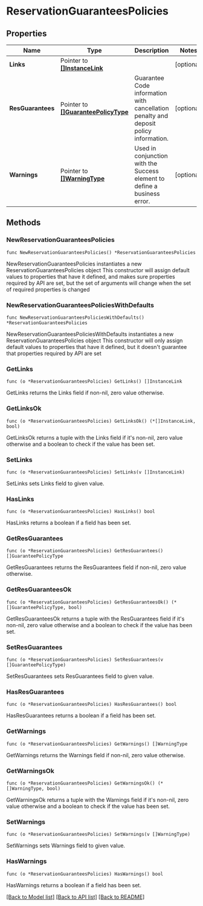 # ReservationGuaranteesPolicies

## Properties

Name | Type | Description | Notes
------------ | ------------- | ------------- | -------------
**Links** | Pointer to [**[]InstanceLink**](InstanceLink.md) |  | [optional] 
**ResGuarantees** | Pointer to [**[]GuaranteePolicyType**](GuaranteePolicyType.md) | Guarantee Code information with cancellation penalty and deposit policy information. | [optional] 
**Warnings** | Pointer to [**[]WarningType**](WarningType.md) | Used in conjunction with the Success element to define a business error. | [optional] 

## Methods

### NewReservationGuaranteesPolicies

`func NewReservationGuaranteesPolicies() *ReservationGuaranteesPolicies`

NewReservationGuaranteesPolicies instantiates a new ReservationGuaranteesPolicies object
This constructor will assign default values to properties that have it defined,
and makes sure properties required by API are set, but the set of arguments
will change when the set of required properties is changed

### NewReservationGuaranteesPoliciesWithDefaults

`func NewReservationGuaranteesPoliciesWithDefaults() *ReservationGuaranteesPolicies`

NewReservationGuaranteesPoliciesWithDefaults instantiates a new ReservationGuaranteesPolicies object
This constructor will only assign default values to properties that have it defined,
but it doesn't guarantee that properties required by API are set

### GetLinks

`func (o *ReservationGuaranteesPolicies) GetLinks() []InstanceLink`

GetLinks returns the Links field if non-nil, zero value otherwise.

### GetLinksOk

`func (o *ReservationGuaranteesPolicies) GetLinksOk() (*[]InstanceLink, bool)`

GetLinksOk returns a tuple with the Links field if it's non-nil, zero value otherwise
and a boolean to check if the value has been set.

### SetLinks

`func (o *ReservationGuaranteesPolicies) SetLinks(v []InstanceLink)`

SetLinks sets Links field to given value.

### HasLinks

`func (o *ReservationGuaranteesPolicies) HasLinks() bool`

HasLinks returns a boolean if a field has been set.

### GetResGuarantees

`func (o *ReservationGuaranteesPolicies) GetResGuarantees() []GuaranteePolicyType`

GetResGuarantees returns the ResGuarantees field if non-nil, zero value otherwise.

### GetResGuaranteesOk

`func (o *ReservationGuaranteesPolicies) GetResGuaranteesOk() (*[]GuaranteePolicyType, bool)`

GetResGuaranteesOk returns a tuple with the ResGuarantees field if it's non-nil, zero value otherwise
and a boolean to check if the value has been set.

### SetResGuarantees

`func (o *ReservationGuaranteesPolicies) SetResGuarantees(v []GuaranteePolicyType)`

SetResGuarantees sets ResGuarantees field to given value.

### HasResGuarantees

`func (o *ReservationGuaranteesPolicies) HasResGuarantees() bool`

HasResGuarantees returns a boolean if a field has been set.

### GetWarnings

`func (o *ReservationGuaranteesPolicies) GetWarnings() []WarningType`

GetWarnings returns the Warnings field if non-nil, zero value otherwise.

### GetWarningsOk

`func (o *ReservationGuaranteesPolicies) GetWarningsOk() (*[]WarningType, bool)`

GetWarningsOk returns a tuple with the Warnings field if it's non-nil, zero value otherwise
and a boolean to check if the value has been set.

### SetWarnings

`func (o *ReservationGuaranteesPolicies) SetWarnings(v []WarningType)`

SetWarnings sets Warnings field to given value.

### HasWarnings

`func (o *ReservationGuaranteesPolicies) HasWarnings() bool`

HasWarnings returns a boolean if a field has been set.


[[Back to Model list]](../README.md#documentation-for-models) [[Back to API list]](../README.md#documentation-for-api-endpoints) [[Back to README]](../README.md)


